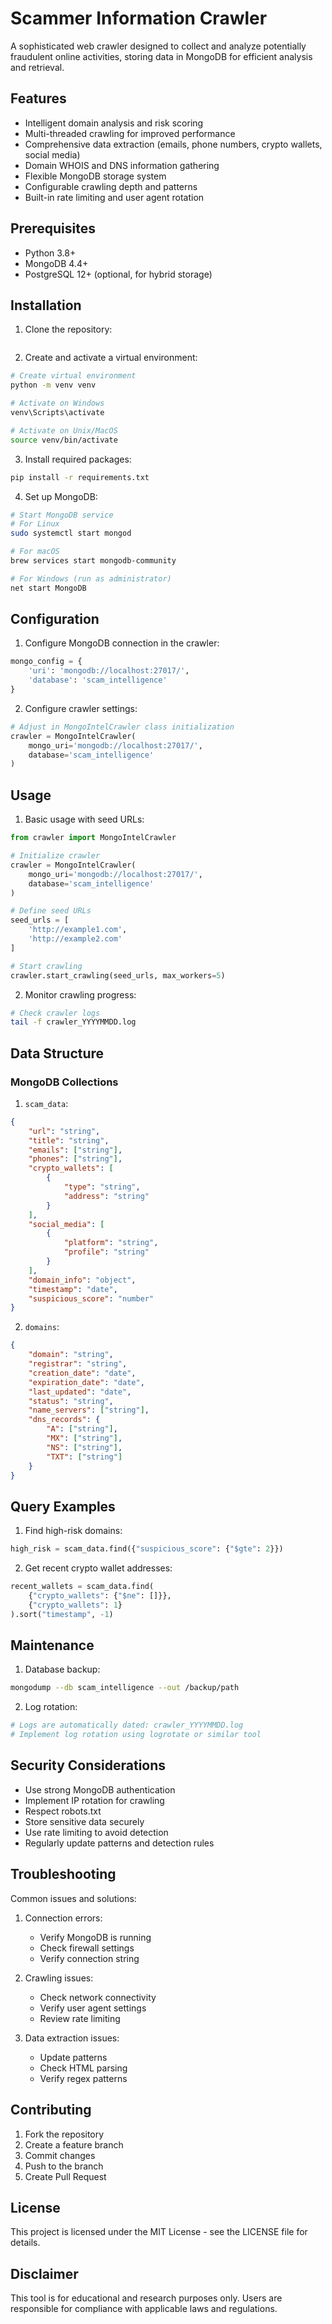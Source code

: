 # Scammer Information Crawler

A sophisticated web crawler designed to collect and analyze potentially fraudulent online activities, storing data in MongoDB for efficient analysis and retrieval.

## Features

- Intelligent domain analysis and risk scoring
- Multi-threaded crawling for improved performance
- Comprehensive data extraction (emails, phone numbers, crypto wallets, social media)
- Domain WHOIS and DNS information gathering
- Flexible MongoDB storage system
- Configurable crawling depth and patterns
- Built-in rate limiting and user agent rotation

## Prerequisites

- Python 3.8+
- MongoDB 4.4+
- PostgreSQL 12+ (optional, for hybrid storage)

## Installation

1. Clone the repository:
```bash

```

2. Create and activate a virtual environment:
```bash
# Create virtual environment
python -m venv venv

# Activate on Windows
venv\Scripts\activate

# Activate on Unix/MacOS
source venv/bin/activate
```

3. Install required packages:
```bash
pip install -r requirements.txt
```

4. Set up MongoDB:
```bash
# Start MongoDB service
# For Linux
sudo systemctl start mongod

# For macOS
brew services start mongodb-community

# For Windows (run as administrator)
net start MongoDB
```

## Configuration

1. Configure MongoDB connection in the crawler:
```python
mongo_config = {
    'uri': 'mongodb://localhost:27017/',
    'database': 'scam_intelligence'
}
```

2. Configure crawler settings:
```python
# Adjust in MongoIntelCrawler class initialization
crawler = MongoIntelCrawler(
    mongo_uri='mongodb://localhost:27017/',
    database='scam_intelligence'
)
```

## Usage

1. Basic usage with seed URLs:
```python
from crawler import MongoIntelCrawler

# Initialize crawler
crawler = MongoIntelCrawler(
    mongo_uri='mongodb://localhost:27017/',
    database='scam_intelligence'
)

# Define seed URLs
seed_urls = [
    'http://example1.com',
    'http://example2.com'
]

# Start crawling
crawler.start_crawling(seed_urls, max_workers=5)
```

2. Monitor crawling progress:
```bash
# Check crawler logs
tail -f crawler_YYYYMMDD.log
```

## Data Structure

### MongoDB Collections

1. `scam_data`:
```json
{
    "url": "string",
    "title": "string",
    "emails": ["string"],
    "phones": ["string"],
    "crypto_wallets": [
        {
            "type": "string",
            "address": "string"
        }
    ],
    "social_media": [
        {
            "platform": "string",
            "profile": "string"
        }
    ],
    "domain_info": "object",
    "timestamp": "date",
    "suspicious_score": "number"
}
```

2. `domains`:
```json
{
    "domain": "string",
    "registrar": "string",
    "creation_date": "date",
    "expiration_date": "date",
    "last_updated": "date",
    "status": "string",
    "name_servers": ["string"],
    "dns_records": {
        "A": ["string"],
        "MX": ["string"],
        "NS": ["string"],
        "TXT": ["string"]
    }
}
```

## Query Examples

1. Find high-risk domains:
```python
high_risk = scam_data.find({"suspicious_score": {"$gte": 2}})
```

2. Get recent crypto wallet addresses:
```python
recent_wallets = scam_data.find(
    {"crypto_wallets": {"$ne": []}},
    {"crypto_wallets": 1}
).sort("timestamp", -1)
```

## Maintenance

1. Database backup:
```bash
mongodump --db scam_intelligence --out /backup/path
```

2. Log rotation:
```bash
# Logs are automatically dated: crawler_YYYYMMDD.log
# Implement log rotation using logrotate or similar tool
```

## Security Considerations

- Use strong MongoDB authentication
- Implement IP rotation for crawling
- Respect robots.txt
- Store sensitive data securely
- Use rate limiting to avoid detection
- Regularly update patterns and detection rules

## Troubleshooting

Common issues and solutions:

1. Connection errors:
   - Verify MongoDB is running
   - Check firewall settings
   - Verify connection string

2. Crawling issues:
   - Check network connectivity
   - Verify user agent settings
   - Review rate limiting

3. Data extraction issues:
   - Update patterns
   - Check HTML parsing
   - Verify regex patterns

## Contributing

1. Fork the repository
2. Create a feature branch
3. Commit changes
4. Push to the branch
5. Create Pull Request

## License

This project is licensed under the MIT License - see the LICENSE file for details.

## Disclaimer

This tool is for educational and research purposes only. Users are responsible for compliance with applicable laws and regulations.